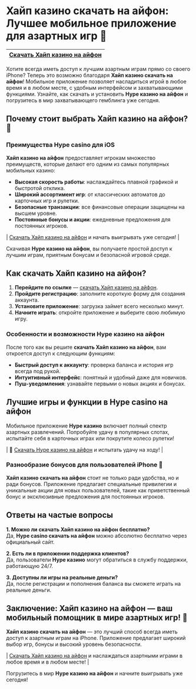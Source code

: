 # Хайп казино скачать на айфон: Лучшее мобильное приложение для азартных игр 📲

| [Скачать Хайп казино на айфон](https://hypekaz.com/dc2f44ad0) |
|:-------------------------------------------------------------:|

Хотите всегда иметь доступ к лучшим азартным играм прямо со своего iPhone? Теперь это возможно благодаря **Хайп казино скачать на айфон**! Мобильное приложение позволяет насладиться игрой в любое время и в любом месте, с удобным интерфейсом и захватывающими функциями. Узнайте, как скачать и установить **Hype казино на айфон** и погрузитесь в мир захватывающего гемблинга уже сегодня.

## Почему стоит выбрать Хайп казино на айфон? 🎲

### Преимущества Hype casino для iOS

**Хайп казино на айфон** предоставляет игрокам множество преимуществ, которые делают его одним из самых популярных мобильных казино:

- **Высокая скорость работы**: наслаждайтесь плавной графикой и быстротой отклика.
- **Широкий ассортимент игр**: от классических автоматов до карточных игр и рулетки.
- **Безопасные транзакции**: все финансовые операции защищены на высшем уровне.
- **Постоянные бонусы и акции**: ежедневные предложения для постоянных игроков.

| [Скачать Хайп казино на айфон](https://hypekaz.com/dc2f44ad0) и начать выигрывать уже сегодня! |

Скачивая **Hype казино на айфон**, вы получаете простой доступ к лучшим играм, приятным бонусам и безопасной игровой среде.

## Как скачать Хайп казино на айфон?

1. **Перейдите по ссылке** — [скачать Хайп казино на айфон](https://hypekaz.com/dc2f44ad0).
2. **Пройдите регистрацию**: заполните короткую форму для создания аккаунта.
3. **Установите приложение**: загрузка займет всего несколько минут.
4. **Начните играть**: откройте приложение и выберите свою любимую игру.

### Особенности и возможности Hype казино на айфон

После того как вы решите **скачать Хайп казино на айфон**, вам откроется доступ к следующим функциям:

- **Быстрый доступ к аккаунту**: проверка баланса и история игр всегда под рукой.
- **Интуитивный интерфейс**: понятный и удобный даже для новичков.
- **Пуш-уведомления**: узнавайте первыми о новых акциях и бонусах.

## Лучшие игры и функции в Hype casino на айфон

Мобильное приложение **Hype казино** включает полный спектр азартных развлечений. Попробуйте удачу в популярных слотах, испытайте себя в карточных играх или покрутите колесо рулетки! 

| 🎰 [Скачать Hype казино на айфон](https://hypekaz.com/dc2f44ad0) и испытать удачу на ходу! |

### Разнообразие бонусов для пользователей iPhone 🎉

**Хайп казино скачать на айфон** стоит не только ради удобства, но и ради бонусов. Приложение предлагает специальные привилегии и уникальные акции для новых пользователей, такие как приветственный бонус и эксклюзивные предложения для постоянных игроков.

## Ответы на частые вопросы

**1. Можно ли скачать Хайп казино на айфон бесплатно?**  
Да, **Hype casino скачать на айфон** можно абсолютно бесплатно через официальный сайт.

**2. Есть ли в приложении поддержка клиентов?**  
Да, пользователи **Hype казино** могут обратиться в службу поддержки, работающую 24/7.

**3. Доступны ли игры на реальные деньги?**  
Да, после регистрации и пополнения баланса вы сможете играть на реальные деньги.

## Заключение: Хайп казино на айфон — ваш мобильный помощник в мире азартных игр! 🎲

**Хайп казино скачать на айфон** — это лучший способ всегда иметь доступ к азартным играм на iPhone. Приложение предлагает широкий выбор игр, бонусы и высокий уровень безопасности. 

| [Скачать Хайп казино на айфон](https://hypekaz.com/dc2f44ad0) и наслаждаться азартными играми в любое время и в любом месте! |

Погрузитесь в мир **Hype казино на айфон** и начните выигрывать уже сегодня!
